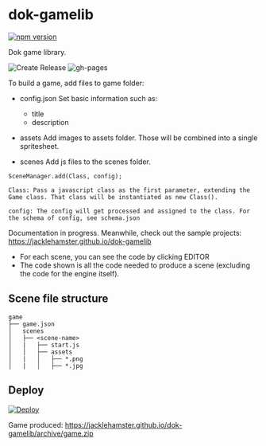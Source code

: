 # dok-gamelib

[![npm version](https://badge.fury.io/js/dok-gamelib.svg)](https://badge.fury.io/js/dok-gamelib)

Dok game library.

![Create Release](https://github.com/jacklehamster/dok-gamelib/workflows/Create%20Release/badge.svg)
![gh-pages](https://github.com/jacklehamster/dok-gamelib/workflows/github%20pages/badge.svg)



To build a game, add files to game folder:
- config.json
Set basic information such as:
	- title
	- description

- assets
Add images to assets folder. Those will be combined into a single spritesheet.

- scenes
Add js files to the scenes folder.
```
SceneManager.add(Class, config);

Class: Pass a javascript class as the first parameter, extending the Game class. That class will be instantiated as new Class().

config: The config will get processed and assigned to the class. For the schema of config, see schema.json

``` 

Documentation in progress. Meanwhile, check out the sample projects:
https://jacklehamster.github.io/dok-gamelib

- For each scene, you can see the code by clicking EDITOR
- The code shown is all the code needed to produce a scene (excluding the code for the engine itself).

## Scene file structure

```
game
├── game.json
│   scenes
│   ├── <scene-name>
│   |   ├── start.js
│   │   ├── assets
│   |   │   ├── *.png
│   |   │   ├── *.jpg
```
## Deploy

[![Deploy](https://www.herokucdn.com/deploy/button.svg)](https://heroku.com/deploy?template=https://github.com/jacklehamster/dok-gamelib)

Game produced: https://jacklehamster.github.io/dok-gamelib/archive/game.zip
